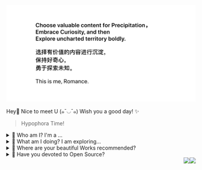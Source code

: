 <p align="center">
  <img src="./img/readme.png">
</p>

Hey👋 Nice to meet U (๑¯◡¯๑) Wish you a good day! ✨

> Hypophora Time!

<details>
<summary>🌷 Who am I? I'm a ...</summary>
· Front end developer on [React](react.dev).
</details>

<details>
<summary>🍓 What am I doing? I am exploring...</summary>
· UI/UX Design
· Web 3D
· Data Visualization.
</details>

<details>
<summary>🍧 Where are your beautiful Works recommended?</summary>
1. <a href="https://github.com/ukea/Getting_Started_with_Node.js"><img src="https://ghrm.vercel.app/api/pin/?username=romce&repo=Node.js-Tour" /></a>
</details>

<details>
<summary>🪻 Have you devoted to Open Source? </summary>
Sure! The following are my engagements: ...
1. MDN Web Docs - MDN 中文文档翻译
Repo: https://github.com/mdn/translated-content
CSS排版 - 网格: https://developer.mozilla.org/zh-CN/docs/Learn/CSS/CSS_layout/Grids
<br/>
2. React Doc
3. Three.js 中文文档翻译
Repo: https://github.com/threejs
</details>

<img align="right" src="https://komarev.com/ghpvc/?username=romce&label=Profile%20views&color=0e75b6&style=flat-square">
<img align="right" src="https://img.shields.io/github/stars/romce?color=pink&style=flat-square">
